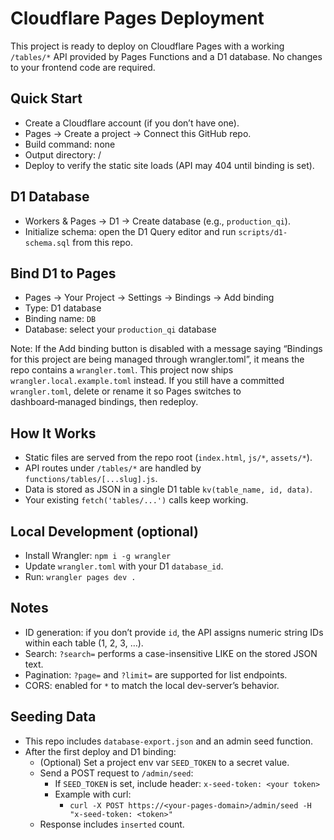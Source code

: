 Cloudflare Pages Deployment
===========================

This project is ready to deploy on Cloudflare Pages with a working `/tables/*` API provided by Pages Functions and a D1 database. No changes to your frontend code are required.

Quick Start
-----------
- Create a Cloudflare account (if you don’t have one).
- Pages → Create a project → Connect this GitHub repo.
- Build command: none
- Output directory: /
- Deploy to verify the static site loads (API may 404 until binding is set).

D1 Database
-----------
- Workers & Pages → D1 → Create database (e.g., `production_qi`).
- Initialize schema: open the D1 Query editor and run `scripts/d1-schema.sql` from this repo.

Bind D1 to Pages
----------------
- Pages → Your Project → Settings → Bindings → Add binding
- Type: D1 database
- Binding name: `DB`
- Database: select your `production_qi` database

Note: If the Add binding button is disabled with a message saying
“Bindings for this project are being managed through wrangler.toml”,
it means the repo contains a `wrangler.toml`. This project now ships
`wrangler.local.example.toml` instead. If you still have a committed
`wrangler.toml`, delete or rename it so Pages switches to dashboard‑managed
bindings, then redeploy.

How It Works
------------
- Static files are served from the repo root (`index.html`, `js/*`, `assets/*`).
- API routes under `/tables/*` are handled by `functions/tables/[...slug].js`.
- Data is stored as JSON in a single D1 table `kv(table_name, id, data)`.
- Your existing `fetch('tables/...')` calls keep working.

Local Development (optional)
----------------------------
- Install Wrangler: `npm i -g wrangler`
- Update `wrangler.toml` with your D1 `database_id`.
- Run: `wrangler pages dev .`

Notes
-----
- ID generation: if you don’t provide `id`, the API assigns numeric string IDs within each table (1, 2, 3, …).
- Search: `?search=` performs a case-insensitive LIKE on the stored JSON text.
- Pagination: `?page=` and `?limit=` are supported for list endpoints.
- CORS: enabled for `*` to match the local dev-server’s behavior.

Seeding Data
------------
- This repo includes `database-export.json` and an admin seed function.
- After the first deploy and D1 binding:
  - (Optional) Set a project env var `SEED_TOKEN` to a secret value.
  - Send a POST request to `/admin/seed`:
    - If `SEED_TOKEN` is set, include header: `x-seed-token: <your token>`
    - Example with curl:
      - `curl -X POST https://<your-pages-domain>/admin/seed -H "x-seed-token: <token>"`
  - Response includes `inserted` count.

